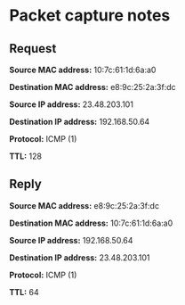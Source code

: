 # Packet capture notes

## Request 
**Source MAC address:** 10:7c:61:1d:6a:a0

**Destination MAC address:** e8:9c:25:2a:3f:dc

**Source IP address:** 23.48.203.101

**Destination IP address:** 192.168.50.64

**Protocol:** ICMP (1)

**TTL:** 128

## Reply
**Source MAC address:** e8:9c:25:2a:3f:dc

**Destination MAC address:** 10:7c:61:1d:6a:a0

**Source IP address:** 192.168.50.64

**Destination IP address:** 23.48.203.101

**Protocol:** ICMP (1)

**TTL:** 64





